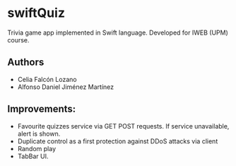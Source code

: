 # swiftQuiz
Trivia game app implemented in Swift language. Developed for IWEB (UPM) course.

## Authors
- Celia Falcón Lozano
- Alfonso Daniel Jiménez Martínez


## Improvements:
- Favourite quizzes service via GET POST requests. If service unavailable, alert is shown.
- Duplicate control as a first protection against DDoS attacks via client
- Random play
- TabBar UI.
